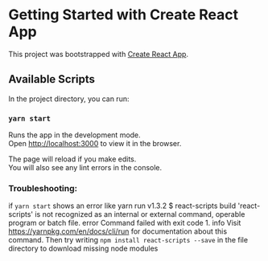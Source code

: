 # Getting Started with Create React App

This project was bootstrapped with [Create React App](https://github.com/facebook/create-react-app).

## Available Scripts

In the project directory, you can run:

### `yarn start`

Runs the app in the development mode.\
Open [http://localhost:3000](http://localhost:3000) to view it in the browser.

The page will reload if you make edits.\
You will also see any lint errors in the console.


### Troubleshooting:
if `yarn start` shows an error like
yarn run v1.3.2 $ react-scripts build 'react-scripts' is not recognized as an internal or external command, operable program or batch file. error Command failed with exit code 1. info Visit https://yarnpkg.com/en/docs/cli/run for documentation about this command.
Then try writing `npm install react-scripts --save` in the file directory to download missing node modules



